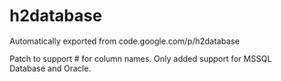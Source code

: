 # h2database
Automatically exported from code.google.com/p/h2database

Patch to support # for column names. Only added support for MSSQL Database and Oracle. 
